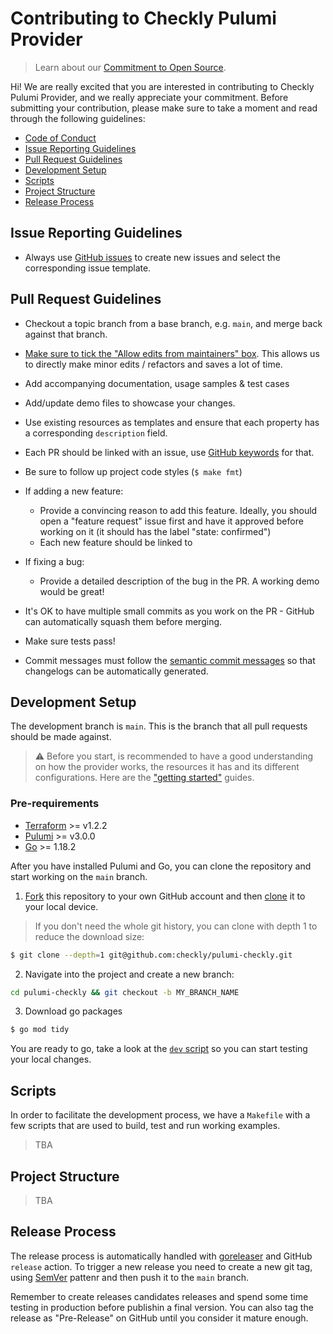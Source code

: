 # Contributing to Checkly Pulumi Provider

> Learn about our [Commitment to Open Source](https://checklyhq.com/oss).

Hi! We are really excited that you are interested in contributing to Checkly Pulumi Provider, and we really appreciate your commitment. Before submitting your contribution, please make sure to take a moment and read through the following guidelines:

- [Code of Conduct](./CODE_OF_CONDUCT.md)
- [Issue Reporting Guidelines](#issue-reporting-guidelines)
- [Pull Request Guidelines](#pull-request-guidelines)
- [Development Setup](#development-setup)
- [Scripts](#scripts)
- [Project Structure](#project-structure)
- [Release Process](#releases-process)

## Issue Reporting Guidelines

- Always use [GitHub issues](https://github.com/checkly/pulumi-checkly/issues/new/choose) to create new issues and select the corresponding issue template.

## Pull Request Guidelines

- Checkout a topic branch from a base branch, e.g. `main`, and merge back against that branch.

- [Make sure to tick the "Allow edits from maintainers" box](https://docs.github.com/en/pull-requests/collaborating-with-pull-requests/working-with-forks/allowing-changes-to-a-pull-request-branch-created-from-a-fork). This allows us to directly make minor edits / refactors and saves a lot of time.

- Add accompanying documentation, usage samples & test cases
- Add/update demo files to showcase your changes.
- Use existing resources as templates and ensure that each property has a corresponding `description` field.
- Each PR should be linked with an issue, use [GitHub keywords](https://docs.github.com/en/get-started/writing-on-github/working-with-advanced-formatting/using-keywords-in-issues-and-pull-requests) for that.
- Be sure to follow up project code styles (`$ make fmt`)

- If adding a new feature:
  - Provide a convincing reason to add this feature. Ideally, you should open a "feature request" issue first and have it approved before working on it (it should has the label "state: confirmed")
  - Each new feature should be linked to

- If fixing a bug:
  - Provide a detailed description of the bug in the PR. A working demo would be great!

- It's OK to have multiple small commits as you work on the PR - GitHub can automatically squash them before merging.

- Make sure tests pass!

- Commit messages must follow the [semantic commit messages](https://gist.github.com/joshbuchea/6f47e86d2510bce28f8e7f42ae84c716) so that changelogs can be automatically generated.

## Development Setup

The development branch is `main`. This is the branch that all pull requests should be made against.

> ⚠️ Before you start, is recommended to have a good understanding on how the provider works, the resources it has and its different configurations. Here are the ["getting started"](https://github.com/checkly/pulumi-checkly#getting-started) guides.

### Pre-requirements
- [Terraform](https://learn.hashicorp.com/tutorials/terraform/install-cli) >= v1.2.2
- [Pulumi](https://www.pulumi.com/docs/get-started/install/) >= v3.0.0
- [Go](https://go.dev/doc/install) >= 1.18.2

After you have installed Pulumi and Go, you can clone the repository and start working on the `main` branch.

1. [Fork](https://help.github.com/articles/fork-a-repo/) this repository to your own GitHub account and then [clone](https://help.github.com/articles/cloning-a-repository/) it to your local device.

  > If you don't need the whole git history, you can clone with depth 1 to reduce the download size:

  ```sh
  $ git clone --depth=1 git@github.com:checkly/pulumi-checkly.git
  ```

2. Navigate into the project and create a new branch:
  ```sh
  cd pulumi-checkly && git checkout -b MY_BRANCH_NAME
  ```

3. Download go packages
  ```sh
  $ go mod tidy
  ```

You are ready to go, take a look at the [`dev` script](###`make-dev`) so you can start testing your local changes.

## Scripts

In order to facilitate the development process, we have a `Makefile` with a few scripts that are used to build, test and run working examples.

> TBA

## Project Structure

> TBA

## Release Process
The release process is automatically handled with [goreleaser](https://goreleaser.com/) and GitHub `release` action.
To trigger a new release you need to create a new git tag, using [SemVer](https://semver.org) pattenr and then push it to the `main` branch.

Remember to create releases candidates releases and spend some time testing in production before publishin a final version. You can also tag the release as "Pre-Release" on GitHub until you consider it mature enough.
